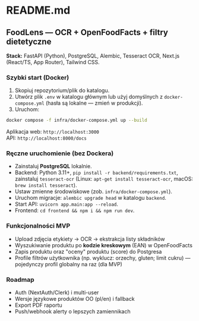# README.md

## FoodLens — OCR + OpenFoodFacts + filtry dietetyczne

**Stack:** FastAPI (Python), PostgreSQL, Alembic, Tesseract OCR, Next.js (React/TS, App Router), Tailwind CSS. 

### Szybki start (Docker)
1. Skopiuj repozytorium/plik do katalogu.
2. Utwórz plik `.env` w katalogu głównym lub użyj domyślnych z `docker-compose.yml` (hasła są lokalne — zmień w produkcji).
3. Uruchom:
```bash
docker compose -f infra/docker-compose.yml up --build
```
Aplikacja web: `http://localhost:3000`  
API: `http://localhost:8000/docs`

### Ręczne uruchomienie (bez Dockera)
- Zainstaluj **PostgreSQL** lokalnie.
- Backend: Python 3.11+, `pip install -r backend/requirements.txt`, zainstaluj `tesseract-ocr` (Linux: `apt-get install tesseract-ocr`, macOS: `brew install tesseract`). 
- Ustaw zmienne środowiskowe (zob. `infra/docker-compose.yml`).
- Uruchom migracje: `alembic upgrade head` w katalogu `backend`.
- Start API: `uvicorn app.main:app --reload`.
- Frontend: `cd frontend && npm i && npm run dev`.

### Funkcjonalności MVP
- Upload zdjęcia etykiety → OCR → ekstrakcja listy składników
- Wyszukiwanie produktu po **kodzie kreskowym** (EAN) w OpenFoodFacts
- Zapis produktu oraz "oceny" produktu (score) do Postgresa
- Profile filtrów użytkownika (np. wyklucz: orzechy, gluten; limit cukru) — pojedynczy profil globalny na raz (dla MVP)

### Roadmap
- Auth (NextAuth/Clerk) i multi-user
- Wersje językowe produktów OO (pl/en) i fallback
- Export PDF raportu
- Push/webhook alerty o lepszych zamiennikach
